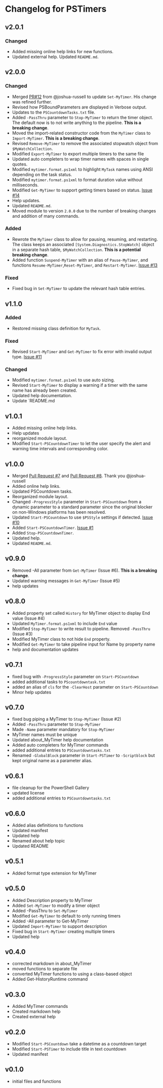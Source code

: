 # Changelog for PSTimers

## v2.0.1

### Changed

- Added missing online help links for new functions.
- Updated external help.
  Updated `README.md`.

## v2.0.0

### Changed

- Merged [PR#12](https://github.com/jdhitsolutions/PSTimers/pull/12) from @joshua-russell to update `Set-MyTimer`. His change was refined further.
- Revised how PSBoundParameters are displayed in Verbose output.
- Updates to the `PSCountdownTasks.txt` file.
- Added `-PassThru` parameter to `Stop-MyTimer` to return the timer object. The default now is to not write anything to the pipeline. **This is a breaking change**.
- Moved the import-related constructor code from the `MyTimer` class to `Import-MyTimer`. **This is a breaking change**.
- Revised `Remove-MyTimer` to remove the associated stopwatch object from `$MyWatchCollection`.
- Modified `Export-MyTimer` to export multiple timers to the same file
- Updated auto completers to wrap timer names with spaces in single quotes.
- Modified `mytimer.format.ps1xml` to highlight `MyTask` names using ANSI depending on the task status.
- Modified `mytimer.format.ps1xml` to format duration value without milliseconds.
- Modified `Get-MyTimer` to support getting timers based on status. [Issue #14](https://github.com/jdhitsolutions/PSTimers/issues/14)
- Help updates.
- Updated `README.md`.
- Moved module to version `2.0.0` due to the number of breaking changes and addition of many commands.

### Added

- Rewrote the `MyTimer` class to allow for pausing, resuming, and restarting. The class keeps an associated `[System.Diagnostics.StopWatch]` object in a separate hash table, `$MyWatchCollection`. **This is a potential breaking change**.
- Added function `Suspend-MyTimer` with an alias of `Pause-MyTimer`, and functions `Resume-MyTimer`,`Reset-MyTimer`, and `Restart-MyTimer`. [Issue #13](https://github.com/jdhitsolutions/PSTimers/issues/13)

### Fixed

- Fixed bug in `Set-MyTimer` to update the relevant hash table entries.

## v1.1.0

### Added

- Restored missing class definition for `MyTask`.

### Fixed

- Revised `Start-MyTimer` and `Get-MyTimer` to fix error with invalid output type. [Issue #11](https://github.com/jdhitsolutions/PSTimers/issues/11)

### Changed

- Modified `mytimer.format.ps1xml` to use auto sizing.
- Revised `Start-MyTimer` to display a warning if a timer with the same name has already been created.
- Updated help documentation.
- Update `README.md

## v1.0.1

- Added missing online help links.
- Help updates
- reorganized module layout.
- Modified `Start-PSCountdownTimer` to let the user specify the alert and warning time intervals and corresponding color.

## v1.0.0

- Merged [Pull Request #7](https://github.com/jdhitsolutions/PSTimers/pull/7) and [Pull Request #8](https://github.com/jdhitsolutions/PSTimers/pull/8). Thank you @joshua-russell
- Added online help links.
- Updated PSCountdown tasks.
- Reorganized module layout.
- Changed `-ProgressStyle` parameter in `Start-PSCountdown` from a dynamic parameter to a standard parameter since the original blocker on non-Windows platforms has been resolved.
- Updated `Start-PSCountdown` to use `$PSStyle` settings if detected.  [Issue #10](https://github.com/jdhitsolutions/PSTimers/issues/10)
- Added `Start-PSCountdownTimer`. [Issue #1](https://github.com/jdhitsolutions/PSTimers/issues/1)
- Added `Stop-PSCountdownTimer`.
- Updated help.
- Updated `README.md`.

## v0.9.0

- Removed -All parameter from `Get-MyTimer` (Issue #6). **This is a breaking change**.
- Updated warning messages in `Get-MyTimer` (Issue #5)
- help updates

## v0.8.0

- Added property set called `History` for MyTimer object to display End value (Issue #4)
- Updated `MyTimer.format.ps1xml` to include `End` value
- Modified `Stop-MyTimer` to write result to pipeline. Removed `-PassThru` (Issue #3)
- Modified MyTimer class to not hide `End` property.
- Modified `Get-MyTimer` to take pipeline input for Name by property name
- help and documentation updates

## v0.7.1

- fixed bug with `-ProgressStyle` parameter on `Start-PSCountdown`
- added additional tasks to `PScountdowntask.txt`
- added an alias of `cls` for the `-ClearHost` parameter on `Start-PSCountdown`
- Minor help updates

## v0.7.0

- fixed bug piping a MyTimer to `Stop-MyTimer` (Issue #2)
- Added `-PassThru` parameter to `Stop-MyTimer`
- Made `-Name` parameter mandatory for `Stop-MyTimer`
- MyTimer names must be unique
- Updated about_MyTimer help documentation
- Added auto completers for MyTimer commands
- added additional entries to `PSCountdowntasks.txt`
- Renamed `-GlobalBlock` parameter in `Start-PSTimer` to `-Scriptblock` but kept original name as a parameter alias.

## v0.6.1

- file cleanup for the PowerShell Gallery
- updated license
- added additional entries to `PSCountdowntasks.txt`

## v0.6.0

- Added alias definitions to functions
- Updated manifest
- Updated help
- Renamed about help topic
- Updated README

## v0.5.1

- Added format type extension for MyTimer

## v0.5.0

- Added Description property to MyTimer
- Added `Set-MyTimer` to modify a timer object
- Added -PassThru to `Set-MyTimer`
- Modified `Get-MyTimer` to default to only running timers
- Added -All parameter to Get-MyTimer
- Updated `Import-MyTimer` to support description
- Fixed bug in `Start-MyTimer` creating multiple timers
- Updated help

## v0.4.0

- corrected markdown in about_MyTimer
- moved functions to separate file
- converted MyTimer functions to using a class-based object
- Added Get-HistoryRuntime command

## v0.3.0

- Added MyTimer commands
- Created markdown help
- Created external help

## v0.2.0

- Modified `Start-PSCountdown` take a datetime as a countdown target
- Modified `Start-PSTimer` to include title in text countdown
- Updated manifest

## v0.1.0

- initial files and functions